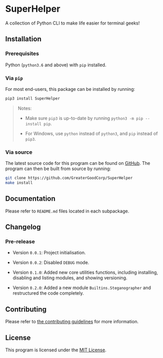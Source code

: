 # SuperHelper

A collection of Python CLI to make life easier for terminal geeks!

## Installation

### Prerequisites

Python (`python3.6` and above) with `pip` installed.

### Via `pip`

For most end-users, this package can be installed by running:

```bash
pip3 install SuperHelper
```

> Notes:
> 
> * Make sure `pip3` is up-to-date by running `python3 -m pip --install pip`.
> 
> * For Windows, use `python` instead of `python3`, and `pip` instead of `pip3`.

### Via source

The latest source code for this program can be found on [GitHub]. The program can then be built from source by running:

```bash
git clone https://github.com/GreaterGoodCorp/SuperHelper
make install
```

## Documentation

Please refer to `README.md` files located in each subpackage.

## Changelog

### Pre-release

* Version `0.0.1`: Project initialisation.
  
* Version `0.0.2`: Disabled `DEBUG` mode.

* Version `0.1.0`: Added new core utilities functions, including installing, disabling and listing modules,
  and showing versioning.
  
* Version `0.2.0`: Added a new module `Builtins.Steganographer` and restructured the code completely.
  
## Contributing

Please refer to [the contributing guidelines][CONTRIBUTING] for more information.

## License

This program is licensed under the
[MIT License](https://github.com/GreaterGoodCorp/SuperHelper/blob/main/LICENSE).

[CONTRIBUTING]: https://github.com/GreaterGoodCorp/SuperHelper/blob/main/CONTRIBUTING.md
[GitHub]: https://github.com/GreaterGoodCorp/SuperHelper
